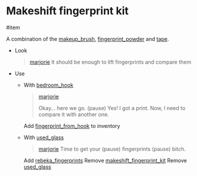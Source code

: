 # Makeshift fingerprint kit

#item

A combination of the [makeup_brush](items/makeup_brush.md), [fingerprint_powder](items/fingerprint_powder.md) and [tape](items/tape.md).

- Look

  > [marjorie](../characters/marjorie.md)
  > It should be enough to lift fingerprints and compare them

- Use
  - With [bedroom_hook](items/bedroom_hook.md)

    > [marjorie](characters/marjorie.md)
    >
    > Okay... here we go. (pause) Yes! I got a print. Now, I need to compare it with another one.

    Add [fingerprint_from_hook](items/fingerprint_from_hook.md) to inventory

  - With [used_glass](used_glass.md)
     
     > [marjorie](../characters/marjorie.md)
     > Time to get your (pause) fingerprints (pause) bitch.
     
	 Add [rebeka_fingerprints](rebeka_fingerprints.md)
	 Remove [makeshift_fingerprint_kit](makeshift_fingerprint_kit.md)
	 Remove [used_glass](used_glass.md)